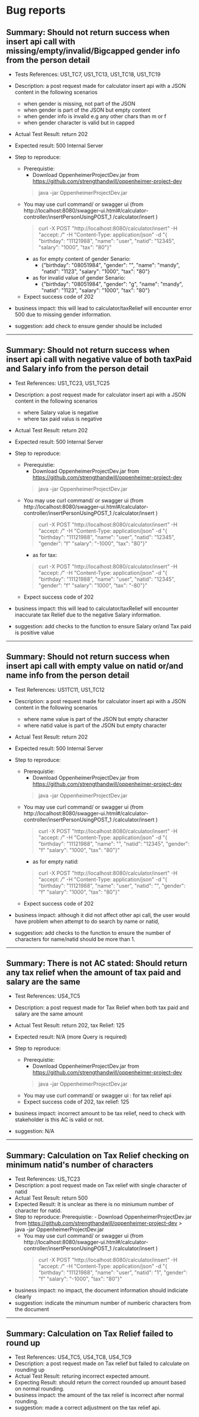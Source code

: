 
# Bug reports

## Summary: Should not return success when insert api call with missing/empty/invalid/Bigcapped gender info from the person detail
-   Tests References: US1_TC7, US1_TC13, US1_TC18, US1_TC19  
-   Description: a post request made for calculator insert api with a JSON content in the following scenarios
    -   when gender is missing, not part of the JSON
    -   when gender is part of the JSON but empty content
    -   when gender info is invalid e.g any other chars than m or f
    -   when gender character is valid but in capped
-   Actual Test Result: return 202
-   Expected result: 500 Internal Server
-   Step to reproduce: 
    -   Prerequistie: 
        - Download OppenheimerProjectDev.jar from https://github.com/strengthandwill/oppenheimer-project-dev
        > java -jar OppenheimerProjectDev.jar
    -   You may use curl command/ or swagger ui (from http://localhost:8080/swagger-ui.html#/calculator-controller/insertPersonUsingPOST_1  /calculator/insert )
        > curl -X POST "http://localhost:8080/calculator/insert" -H "accept: */*" -H "Content-Type: application/json" -d "{ \"birthday\": \"11121988\", \"name\": \"user\", \"natid\": \"12345\", \"salary\": \"1000\", \"tax\": \"80\"}"
        -   as for empty content of gender Senario:
            -   {"birthday": "08051984", "gender": "", "name": "mandy", "natid": "1123", "salary": "1000", "tax": "80"}
        -   as for invalid value of gender Senario:
            -   {"birthday": "08051984", "gender": "g", "name": "mandy", "natid": "1123", "salary": "1000", "tax": "80"}
    -   Expect success code of 202

-   business impact: this will lead to calculator/taxRelief will encounter error 500 due to missing gender information.
-   suggestion: add check to ensure gender should be included
----------------------------------------------

## Summary: Should not return success when insert api call with negative value of both taxPaid and Salary info from the person detail
-   Test References: US1_TC23, US1_TC25
-   Description: a post request made for calculator insert api with a JSON content in the following scenarios
    -   where Salary value is negative
    -   where tax  paid valus is negative
-   Actual Test Result: return 202
-   Expected result: 500 Internal Server
-   Step to reproduce: 
    -   Prerequistie: 
        - Download OppenheimerProjectDev.jar from https://github.com/strengthandwill/oppenheimer-project-dev
        > java -jar OppenheimerProjectDev.jar
    -   You may use curl command/ or swagger ui (from http://localhost:8080/swagger-ui.html#/calculator-controller/insertPersonUsingPOST_1  /calculator/insert )
        > curl -X POST "http://localhost:8080/calculator/insert" -H "accept: */*" -H "Content-Type: application/json" -d "{ \"birthday\": \"11121988\", \"name\": \"user\", \"natid\": \"12345\", \"gender\": \"f\" \"salary\": \"-1000\", \"tax\": \"80\"}"
        - as for tax:
        > curl -X POST "http://localhost:8080/calculator/insert" -H "accept: */*" -H "Content-Type: application/json" -d "{ \"birthday\": \"11121988\", \"name\": \"user\", \"natid\": \"12345\", \"gender\": \"f\" \"salary\": \"1000\", \"tax\": \"-80\"}"
    -   Expect success code of 202

-   business impact: this will lead to calculator/taxRelief will encounter inaccurate tax Relief due to the negative Salary information.
-   suggestion: add checks to the function to ensure Salary or/and Tax paid is positive value
----------------------------------------------
## Summary: Should not return success when insert api call with empty value on natid or/and name info from the person detail
-   Test References: US1TC11, US1_TC12
-   Description: a post request made for calculator insert api with a JSON content in the following scenarios
    -   where name value is part of the JSON but empty character
    -   where natid value is part of the JSON but empty character
-   Actual Test Result: return 202
-   Expected result: 500 Internal Server
-   Step to reproduce: 
    -   Prerequistie: 
        - Download OppenheimerProjectDev.jar from https://github.com/strengthandwill/oppenheimer-project-dev
        > java -jar OppenheimerProjectDev.jar
    -   You may use curl command/ or swagger ui (from http://localhost:8080/swagger-ui.html#/calculator-controller/insertPersonUsingPOST_1  /calculator/insert )
        > curl -X POST "http://localhost:8080/calculator/insert" -H "accept: */*" -H "Content-Type: application/json" -d "{ \"birthday\": \"11121988\", \"name\": \"\", \"natid\": \"12345\", \"gender\": \"f\" \"salary\": \"1000\", \"tax\": \"80\"}"
        - as for empty natid:
        > curl -X POST "http://localhost:8080/calculator/insert" -H "accept: */*" -H "Content-Type: application/json" -d "{ \"birthday\": \"11121988\", \"name\": \"user\", \"natid\": \"\", \"gender\": \"f\" \"salary\": \"1000\", \"tax\": \"80\"}"
    -   Expect success code of 202

-   business impact: although it did not affect other api call, the user would have problem when attempt to do search by name or natid, 
-   suggestion: add checks to the function to ensure the number of characters for name/natid should be more than 1.
----------------------------------------------
## Summary: There is not AC stated: Should return any tax relief when the amount of tax paid and salary are the same
-   Test References: US4_TC5
-   Description: a post request made for Tax Relief when both tax paid and salary are the same amount
-   Actual Test Result: return 202, tax Relief: 125
-   Expected result: N/A (more Query is required)
-   Step to reproduce: 
    -   Prerequistie: 
        - Download OppenheimerProjectDev.jar from https://github.com/strengthandwill/oppenheimer-project-dev
        > java -jar OppenheimerProjectDev.jar
    -   You may use curl command/ or swagger ui : for tax relief api
    -   Expect success code of 202, tax relief: 125

-   business impact: incorrect amount to be tax relief, need to check with stakeholder is this AC is valid or not.
-   suggestion: N/A

---
## Summary: Calculation on Tax Relief checking on minimum natid's number of characters
-   Test References: US_TC23
-   Description: a post request made on Tax relief with single character of natid
-   Actual Test Result: return 500
-   Expected Result: It is unclear as there is no miniumum number of character for natid.
-   Step to reproduce: 
    Prerequistie: 
        - Download OppenheimerProjectDev.jar from https://github.com/strengthandwill/oppenheimer-project-dev
        > java -jar OppenheimerProjectDev.jar
    -   You may use curl command/ or swagger ui (from http://localhost:8080/swagger-ui.html#/calculator-controller/insertPersonUsingPOST_1  /calculator/insert )
        > curl -X POST "http://localhost:8080/calculator/insert" -H "accept: */*" -H "Content-Type: application/json" -d "{ \"birthday\": \"11121988\", \"name\": \"user\", \"natid\": \"1\", \"gender\": \"f\" \"salary\": \"-1000\", \"tax\": \"80\"}"
-   business impact: no impact, the document information should indiciate clearly
-   suggestion: indicate the minumum number of numberic characters from the document

---

## Summary: Calculation on Tax Relief failed to round up
-   Test References: US4_TC5, US4_TC8, US4_TC9
-   Description: a post request made on Tax relief but failed to calculate on rounding up
-   Actual Test Result: returing incorrect expected amount.
-   Expecting Result: should return the correct rounded up amount based on normal rounding.
-   business impact: the amount of the tax relief is incorrect after normal rounding.
-   suggestion: made a correct adjustment on the tax relief api. 